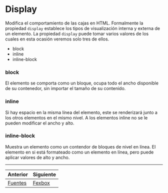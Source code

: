 # Display
Modifica el comportamiento de las cajas en HTML. Formalmente la propiedad `display` establece los tipos de visualización interna y externa de un elemento.
La propiedad `display` puede tomar varios valores de los cuales en esta ocasión veremos solo tres de ellos.
*  block
* inline
* inline-block

### block
El elemento se comporta como un  bloque, ocupa todo el ancho disponible de su contenedor, sin importar el tamaño de su contenido.

### inline
Si hay espacio en la misma línea del elemento, este se renderizará junto a los otros elementos en el mismo nivel. A los elementos inline no se le pueden modificar el ancho y alto.

### inline-block
Muestra un elemento como un contendor de bloques de nivel en línea. El elemento en si está formateado como un elemento en línea, pero puede aplicar valores de alto y ancho.

***
| Anterior                   | Siguiente                     |
|----------------------------|-------------------------------|
| [Fuentes](/fuentes/) | [Fexbox](/flexbox/)|